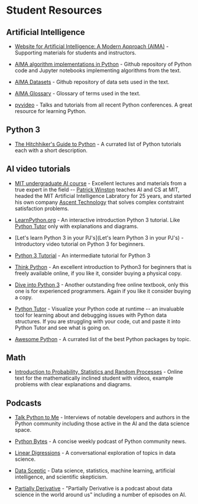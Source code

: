 # Student Resources

## Artificial Intelligence

* [Website for Artificial Intelligence: A Modern Approach (AIMA)](http://aima.cs.berkeley.edu/) - Supporting materials for students and instructors.

* [AIMA algorithm implementations in Python](https://github.com/aimacode/aima-python) - Github repository of Python code and Jupyter notebooks implementing algorithms from the text.

* [AIMA Datasets](https://github.com/aimacode/aima-data) - Github repository of data sets used in the text.

* [AIMA Glossary](https://github.com/aimacode/aima-glossary) - Glossary of terms used in the text.

* [pyvideo](http://pyvideo.org/) - Talks and tutorials from all recent Python conferences. A great resource for learning Python.

## Python 3

* [The Hitchhiker's Guide to Python](http://docs.python-guide.org/en/latest/intro/learning/) - A currated list of Python tutorials each with a short description.

## AI video tutorials

* [MIT undergraduate AI course](https://ocw.mit.edu/courses/electrical-engineering-and-computer-science/6-034-artificial-intelligence-fall-2010/) - Excellent lectures and materials from a true expert in the field -- [Patrick Winston](https://people.csail.mit.edu/phw/) teaches AI and CS at MIT, headed the MIT Artificial Intelligence Labratory for 25 years, and started his own company [Ascent Technology](http://www.ascent.com/) that solves complex contstraint satisfaction problems.

* [LearnPython.org](https://www.learnpython.org/) - An interactive introduction Python 3 tutorial.  Like [Python Tutor](http://pythontutor.com/) only with explanations and diagrams.

* [Let's learn Python 3 in your PJ's](Let's learn Python 3 in your PJ's) - Introductory video tutorial on Python 3 for beginners.

* [Python 3 Tutorial](https://www.python-course.eu/python3_course.php) - An intermediate tutorial for Python 3

* [Think Python](http://greenteapress.com/wp/think-python-2e/) - An excellent introduction to Python3 for beginners that is freely available online, if you like it, consider buying a physical copy.

* [Dive into Python 3](http://www.diveintopython3.net/) - Another outstanding free online textbook, only this one is for experienced programmers. Again if you like it consider buying a copy.

* [Python Tutor](http://pythontutor.com/) - Visualize your Python code at runtime -- an invaluable tool for learning about and debugging issues with Python data structures.  If you are struggling with your code, cut and paste it into Python Tutor and see what is going on.

* [Awesome Python](https://github.com/vinta/awesome-python) - A currated list of the best Python packages by topic.

## Math

* [Introduction to Probability, Statistics and Random Processes](https://www.probabilitycourse.com/) - Online text for the mathematically inclined student with videos, example problems with clear explanations and diagrams.

## Podcasts

* [Talk Python to Me](https://talkpython.fm/) - Interviews of notable developers and authors in the Python community including those active in the AI and the data science space.

* [Python Bytes](https://pythonbytes.fm/) - A concise weekly podcast of Python community news.

* [Linear Digressions](http://lineardigressions.com/) - A conversational exploration of topics in data science.

* [Data Sceptic](https://dataskeptic.com/) - Data science, statistics, machine learning, artificial intelligence, and scientific skepticism.

* [Partially Derivative](http://partiallyderivative.com/) - "Partially Derivative is a podcast about data science in the world around us" including a number of episodes on AI.